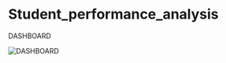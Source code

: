 # Student_performance_analysis

DASHBOARD

![DASHBOARD](https://github.com/Kiyasudeenjamal/Student_performance_analysis/assets/96764879/53f14fc3-1aac-4125-b191-ec23d50bdeef)

